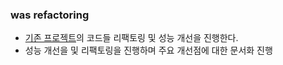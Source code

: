 ### was refactoring

- [기존 프로젝트](https://github.com/O-DI-GA/odiga-was)의 코드들 리팩토링 및 성능 개선을 진행한다.
- 성능 개선을 및 리팩토링을 진행하며 주요 개선점에 대한 문서화 진행